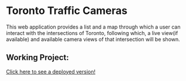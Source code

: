 # Toronto Traffic Cameras

This web application provides a list and a map through which a user can interact with the intersections of Toronto,
following which, a live view(if available) and available camera views of that intersection will be shown.

## Working Project:
[Click here to see a deployed version!](https://project-ttraffic.herokuapp.com/)
